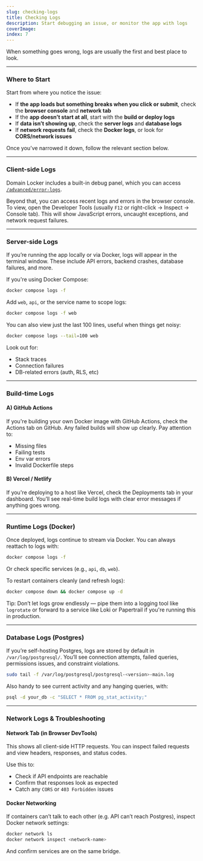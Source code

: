 ```yaml
---
slug: checking-logs
title: Checking Logs
description: Start debugging an issue, or monitor the app with logs
coverImage: 
index: 7
---
```


When something goes wrong, logs are usually the first and best place to look.

---

### Where to Start

Start from where you notice the issue:

- If **the app loads but something breaks when you click or submit**, check the **browser console** and **network tab**
- If the **app doesn’t start at all**, start with the **build or deploy logs**
- If **data isn’t showing up**, check the **server logs** and **database logs**
- If **network requests fail**, check the **Docker logs**, or look for **CORS/network issues**

Once you’ve narrowed it down, follow the relevant section below.

---

### Client-side Logs

Domain Locker includes a built-in debug panel, which you can access [`/advanced/error-logs`](/advanced/error-logs).

Beyond that, you can access recent logs and errors in the browser console. To view, open the Developer Tools (usually `F12` or right-click → Inspect → Console tab). This will show JavaScript errors, uncaught exceptions, and network request failures.

---

### Server-side Logs

If you’re running the app locally or via Docker, logs will appear in the terminal window.
These include API errors, backend crashes, database failures, and more.

If you're using Docker Compose:

```bash
docker compose logs -f
```

Add `web`, `api`, or the service name to scope logs:

```bash
docker compose logs -f web
```

You can also view just the last 100 lines, useful when things get noisy:

```bash
docker compose logs --tail=100 web
```

Look out for:
- Stack traces
- Connection failures
- DB-related errors (auth, RLS, etc)

---

### Build-time Logs

#### A) GitHub Actions  
If you're building your own Docker image with GitHub Actions, check the Actions tab on GitHub. Any failed builds will show up clearly. Pay attention to:
- Missing files
- Failing tests
- Env var errors
- Invalid Dockerfile steps

#### B) Vercel / Netlify  
If you're deploying to a host like Vercel, check the Deployments tab in your dashboard. You’ll see real-time build logs with clear error messages if anything goes wrong.

---

### Runtime Logs (Docker)

Once deployed, logs continue to stream via Docker. You can always reattach to logs with:

```bash
docker compose logs -f
```

Or check specific services (e.g., `api`, `db`, `web`).

To restart containers cleanly (and refresh logs):

```bash
docker compose down && docker compose up -d
```

Tip: Don’t let logs grow endlessly — pipe them into a logging tool like `logrotate` or forward to a service like Loki or Papertrail if you're running this in production.

---

### Database Logs (Postgres)

If you’re self-hosting Postgres, logs are stored by default in `/var/log/postgresql/`.
You’ll see connection attempts, failed queries, permissions issues, and constraint violations.

```bash
sudo tail -f /var/log/postgresql/postgresql-<version>-main.log
```

Also handy to see current activity and any hanging queries, with:

```bash
psql -d your_db -c "SELECT * FROM pg_stat_activity;"
```

---

### Network Logs & Troubleshooting

#### Network Tab (in Browser DevTools)  
This shows all client-side HTTP requests. You can inspect failed requests and view headers, responses, and status codes.

Use this to:
- Check if API endpoints are reachable
- Confirm that responses look as expected
- Catch any `CORS` or `403 Forbidden` issues

#### Docker Networking  
If containers can’t talk to each other (e.g. API can’t reach Postgres), inspect Docker network settings:

```bash
docker network ls
docker network inspect <network-name>
```

And confirm services are on the same bridge.


